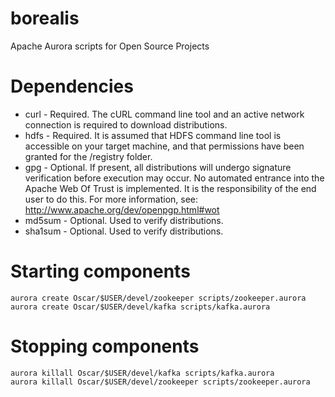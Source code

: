 borealis
========

Apache Aurora scripts for Open Source Projects

# Dependencies
* curl - Required. The cURL command line tool and an active network connection is required to download distributions.
* hdfs - Required. It is assumed that HDFS command line tool is accessible on your target machine, and that permissions have been granted for the /registry folder.
* gpg - Optional. If present, all distributions will undergo signature verification before execution may occur. No automated entrance into the Apache Web Of Trust is implemented. It is the responsibility of the end user to do this. For more information, see: http://www.apache.org/dev/openpgp.html#wot
* md5sum - Optional. Used to verify distributions.
* sha1sum - Optional. Used to verify distributions.

# Starting components
```shell
aurora create Oscar/$USER/devel/zookeeper scripts/zookeeper.aurora
aurora create Oscar/$USER/devel/kafka scripts/kafka.aurora
```

# Stopping components
```shell
aurora killall Oscar/$USER/devel/kafka scripts/kafka.aurora
aurora killall Oscar/$USER/devel/zookeeper scripts/zookeeper.aurora
```